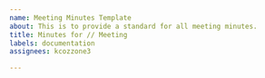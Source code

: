 ```yaml
---
name: Meeting Minutes Template
about: This is to provide a standard for all meeting minutes.
title: Minutes for // Meeting
labels: documentation
assignees: kcozzone3

---
```



